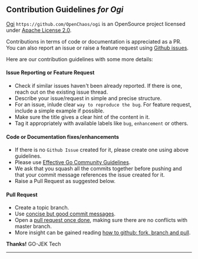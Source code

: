 
## Contribution Guidelines _for Ogi_

[Ogi](https://github.com/OpenChaos/ogi) `https://github.com/OpenChaos/ogi` is an OpenSource project licensed under [Apache License 2.0](http://www.apache.org/licenses/LICENSE-2.0).

Contributions in terms of code or documentation is appreciated as a PR. You can also report an issue or raise a feature request using [Github issues](https://github.com/OpenChaos/ogi/issues).

Here are our contribution guidelines with some more details:


#### Issue Reporting or Feature Request

* Check if similar issues haven't been already reported. If there is one, reach out on the existing issue thread.
* Describe your issue/request in simple and precise structure.
* For an issue, inlude clear `way to reproduce the bug`. For feature request, include a simple example if possible.
* Make sure the title gives a clear hint of the content in it.
* Tag it appropriately with available labels like `bug`, `enhancement` or others.


#### Code or Documentation fixes/enhancements

* If there is no `Github Issue` created for it, please create one using above guidelines.
* Please use [Effective Go Community Guidelines](https://golang.org/doc/effective_go.html).
* We ask that you squash all the commits together before pushing and that your commit message references the issue created for it.
* Raise a Pull Request as suggested below.


#### Pull Request

* Create a topic branch.
* Use [concise but good commit messages](http://tbaggery.com/2008/04/19/a-note-about-git-commit-messages.html).
* Open a [pull request once done](https://help.github.com/articles/using-pull-requests), making sure there are no conflicts with master branch.
* More insight can be gained reading [how to github: fork, branch and pull](http://gun.io/blog/how-to-github-fork-branch-and-pull-request).


**Thanks!**
GO-JEK Tech

---
